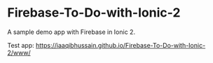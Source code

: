 # Firebase-To-Do-with-Ionic-2
A sample demo app with Firebase in Ionic 2. 

Test app: https://iaaqibhussain.github.io/Firebase-To-Do-with-Ionic-2/www/

